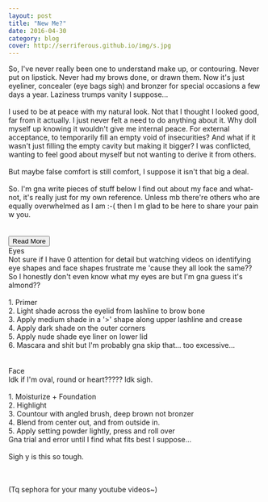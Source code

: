 ```yaml
---
layout: post
title: "New Me?"
date: 2016-04-30
category: blog
cover: http://serriferous.github.io/img/s.jpg
---
```

<div class="row">
<div class="col-md-8 col-md-offset-2">
<div class="row">
<div class="col-md-12">
So, I've never really been one to understand make up, or contouring. Never put on lipstick. Never had my brows done, or drawn them. Now it's just eyeliner, concealer (eye bags sigh) and bronzer for special occasions a few days a year. Laziness trumps vanity I suppose...<br>
<br>
I used to be at peace with my natural look. Not that I thought I looked good, far from it actually. I just never felt a need to do anything about it. Why doll myself up knowing it wouldn't give me internal peace. For external acceptance, to temporarily fill an empty void of insecurities? And what if it wasn't just filling the empty cavity but making it bigger? I was conflicted, wanting to feel good about myself but not wanting to derive it from others.<br>
<br>
But maybe false comfort is still comfort, I suppose it isn't that big a deal. <br><br>
So. I'm gna write pieces of stuff below I find out about my face and what-not, it's really just for my own reference. Unless mb there're others who are equally overwhelmed as I am :-( then I m glad to be here to share your pain w you. <br><br><br>

<div class="text-center"><button type="button" class="btn read-more-btn" data-toggle="collapse" data-target="#coll1">Read More</button></div>
<div class="space"></div>
<div class="col-md-12"> 
<div id="coll1" class="collapse">
<div style="text-align: left;">
<h16>Eyes</h16><br>
Not sure if I have 0 attention for detail but watching videos on identifying eye shapes and face shapes frustrate me 'cause they all look the same?? So I honestly don't even know what my eyes are but I'm gna guess it's almond??<br>
<br>
1. Primer<br>
2. Light shade across the eyelid from lashline to brow bone<br>
3. Apply medium shade in a '>' shape along upper lashline and crease<br>
4. Apply dark shade on the outer corners<br>
5. Apply nude shade eye liner on lower lid<br>
6. Mascara and shit but I'm probably gna skip that... too excessive...<br>
 <br>
<br>
<h16>Face</h16><br>
Idk if I'm oval, round or heart????? Idk sigh.<br>
<br>
1. Moisturize + Foundation<br>
2. Highlight <br>
3. Countour with angled brush, deep brown not bronzer<br>
4. Blend from center out, and from outside in.<br>
5. Apply setting powder lightly, press and roll over<br>
Gna trial and error until I find what fits best I suppose...<br>
<br>
Sigh y is this so tough.

<br><br>
(Tq sephora for your many youtube videos~)

</div>
</div>

</div>
</div>
</div> 
</div>
</div>


